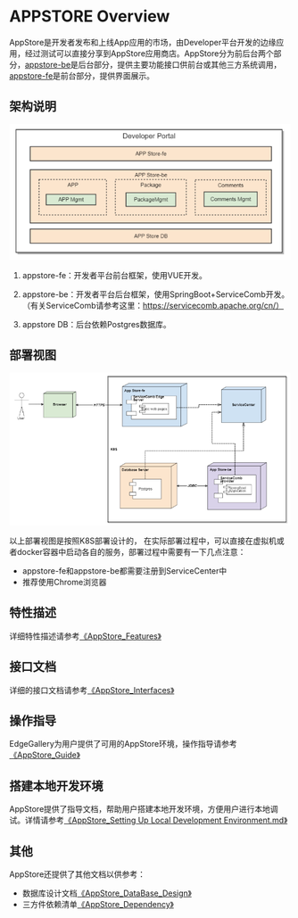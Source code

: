 APPSTORE Overview
=================

AppStore是开发者发布和上线App应用的市场，由Developer平台开发的边缘应用，经过测试可以直接分享到AppStore应用商店。AppStore分为前后台两个部分，[appstore-be][1]是后台部分，提供主要功能接口供前台或其他三方系统调用，[appstore-fe][2]是前台部分，提供界面展示。


## 架构说明
![](/uploads/images/2020/0709/154041_a4c3a9ba_5504908.png)

1. appstore-fe：开发者平台前台框架，使用VUE开发。

2. appstore-be：开发者平台后台框架，使用SpringBoot+ServiceComb开发。（有关ServiceComb请参考这里：https://servicecomb.apache.org/cn/）

3. appstore DB：后台依赖Postgres数据库。

## 部署视图
![](/uploads/images/2020/0709/154053_b41b4a97_5504908.png)

以上部署视图是按照K8S部署设计的， 在实际部署过程中，可以直接在虚拟机或者docker容器中启动各自的服务，部署过程中需要有一下几点注意：

- appstore-fe和appstore-be都需要注册到ServiceCenter中
- 推荐使用Chrome浏览器

## 特性描述
详细特性描述请参考[《AppStore_Features》](https://gitee.com/edgegallery/docs/blob/master/Projects/APPSTORE/AppStore_Features.md)

## 接口文档
详细的接口文档请参考[《AppStore_Interfaces》](https://gitee.com/edgegallery/docs/blob/master/Projects/APPSTORE/Appstore_Interfaces.md)

## 操作指导
EdgeGallery为用户提供了可用的AppStore环境，操作指导请参考[《AppStore_Guide》](https://gitee.com/edgegallery/docs/blob/master/Projects/APPSTORE/AppStore_Guide.md)

## 搭建本地开发环境
AppStore提供了指导文档，帮助用户搭建本地开发环境，方便用户进行本地调试。详情请参考[《AppStore_Setting Up Local Development Environment.md》](https://gitee.com/edgegallery/docs/blob/master/Projects/APPSTORE/AppStore_Setting%20Up%20Local%20Development%20Environment.md)

## 其他
AppStore还提供了其他文档以供参考：
- 数据库设计文档[《AppStore_DataBase_Design》](https://gitee.com/edgegallery/docs/blob/master/Projects/APPSTORE/AppStore_DataBase_Design.md)
- 三方件依赖清单[《AppStore_Dependency》](https://gitee.com/edgegallery/docs/blob/master/Projects/APPSTORE/AppStore_Dependency.md)

[1]: https://gitee.com/edgegallery/appstore-be "appstore-be"
[2]: https://gitee.com/edgegallery/appstore-fe "appstore-fe"